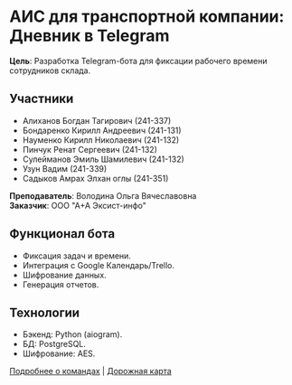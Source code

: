 # АИС для транспортной компании: Дневник в Telegram

**Цель**: Разработка Telegram-бота для фиксации рабочего времени сотрудников склада.

## Участники
- Алиханов Богдан Тагирович (241-337)
- Бондаренко Кирилл Андреевич (241-131)
- Науменко Кирилл Николаевич (241-132)
- Пинчук Ренат Сергеевич (241-132)
- Сулейманов Эмиль Шамилевич (241-132)
- Узун Вадим (241-339)
- Садыков Амрах Элхан оглы (241-351)

**Преподаватель**: Володина Ольга Вячеславовна  
**Заказчик**: ООО "А+А Эксист-инфо"

## Функционал бота
- Фиксация задач и времени.
- Интеграция с Google Календарь/Trello.
- Шифрование данных.
- Генерация отчетов.

## Технологии
- Бэкенд: Python (aiogram).
- БД: PostgreSQL.
- Шифрование: AES.

[Подробнее о командах](commands.md) | [Дорожная карта](roadmap.md)
